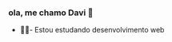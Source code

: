 ### ola, me chamo Davi 👋

<ul> 
  <li>
    👨‍💻- Estou estudando desenvolvimento web 
    
  </li>
</ul>
